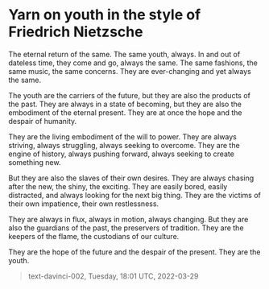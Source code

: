 # Yarn on youth in the style of Friedrich Nietzsche


The eternal return of the same. The same youth, always. In and out of dateless time, they come and go, always the same. The same fashions, the same music, the same concerns. They are ever-changing and yet always the same.

The youth are the carriers of the future, but they are also the products of the past. They are always in a state of becoming, but they are also the embodiment of the eternal present. They are at once the hope and the despair of humanity.

They are the living embodiment of the will to power. They are always striving, always struggling, always seeking to overcome. They are the engine of history, always pushing forward, always seeking to create something new.

But they are also the slaves of their own desires. They are always chasing after the new, the shiny, the exciting. They are easily bored, easily distracted, and always looking for the next big thing. They are the victims of their own impatience, their own restlessness.

They are always in flux, always in motion, always changing. But they are also the guardians of the past, the preservers of tradition. They are the keepers of the flame, the custodians of our culture.

They are the hope of the future and the despair of the present. They are the youth.

> text-davinci-002, Tuesday, 18:01 UTC, 2022-03-29
